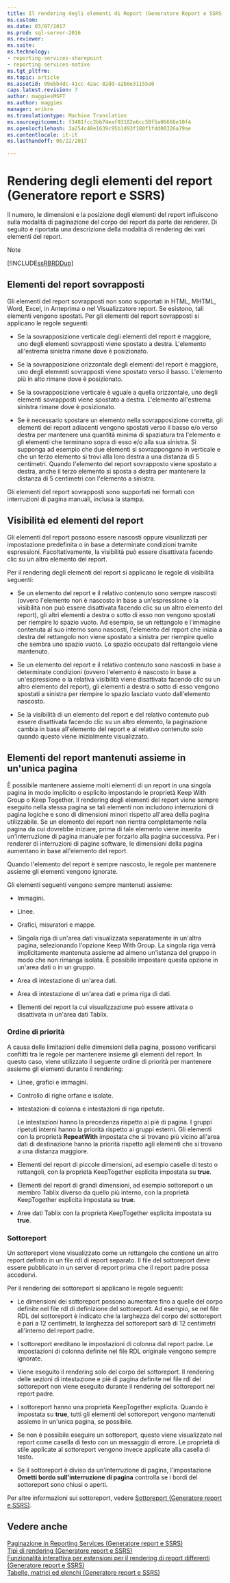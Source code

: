 ```yaml
---
title: Il rendering degli elementi di Report (Generatore Report e SSRS) | Documenti Microsoft
ms.custom: 
ms.date: 03/07/2017
ms.prod: sql-server-2016
ms.reviewer: 
ms.suite: 
ms.technology:
- reporting-services-sharepoint
- reporting-services-native
ms.tgt_pltfrm: 
ms.topic: article
ms.assetid: 99ebb4dc-41cc-42ac-82dd-a2b0e31155a0
caps.latest.revision: 7
author: maggiesMSFT
ms.author: maggies
manager: erikre
ms.translationtype: Machine Translation
ms.sourcegitcommit: f3481fcc2bb74eaf93182e6cc58f5a06666e10f4
ms.openlocfilehash: 3a254c48e1639c95b1d93f180f1fdd00326a79ae
ms.contentlocale: it-it
ms.lasthandoff: 06/22/2017

---
```

# <a name="rendering-report-items-report-builder-and-ssrs"></a>Rendering degli elementi del report (Generatore report e SSRS)
  Il numero, le dimensioni e la posizione degli elementi del report influiscono sulla modalità di paginazione del corpo del report da parte dei renderer. Di seguito è riportata una descrizione della modalità di rendering dei vari elementi del report.  
  
> [!NOTE]  
>  [!INCLUDE[ssRBRDDup](../../includes/ssrbrddup-md.md)]  
  
## <a name="overlapping-report-items"></a>Elementi del report sovrapposti  
 Gli elementi del report sovrapposti non sono supportati in HTML, MHTML, Word, Excel, in Anteprima o nel Visualizzatore report. Se esistono, tali elementi vengono spostati. Per gli elementi del report sovrapposti si applicano le regole seguenti:  
  
-   Se la sovrapposizione verticale degli elementi del report è maggiore, uno degli elementi sovrapposti viene spostato a destra. L'elemento all'estrema sinistra rimane dove è posizionato.  
  
-   Se la sovrapposizione orizzontale degli elementi del report è maggiore, uno degli elementi sovrapposti viene spostato verso il basso. L'elemento più in alto rimane dove è posizionato.  
  
-   Se la sovrapposizione verticale è uguale a quella orizzontale, uno degli elementi sovrapposti viene spostato a destra. L'elemento all'estrema sinistra rimane dove è posizionato.  
  
-   Se è necessario spostare un elemento nella sovrapposizione corretta, gli elementi del report adiacenti vengono spostati verso il basso e/o verso destra per mantenere una quantità minima di spaziatura tra l'elemento e gli elementi che terminano sopra di esso e/o alla sua sinistra. Si supponga ad esempio che due elementi si sovrappongano in verticale e che un terzo elemento si trovi alla loro destra a una distanza di 5 centimetri. Quando l'elemento del report sovrapposto viene spostato a destra, anche il terzo elemento si sposta a destra per mantenere la distanza di 5 centimetri con l'elemento a sinistra.  
  
 Gli elementi del report sovrapposti sono supportati nei formati con interruzioni di pagina manuali, inclusa la stampa.  
  
## <a name="visibility-and-report-items"></a>Visibilità ed elementi del report  
 Gli elementi del report possono essere nascosti oppure visualizzati per impostazione predefinita o in base a determinate condizioni tramite espressioni. Facoltativamente, la visibilità può essere disattivata facendo clic su un altro elemento del report.  
  
 Per il rendering degli elementi del report si applicano le regole di visibilità seguenti:  
  
-   Se un elemento del report e il relativo contenuto sono sempre nascosti (ovvero l'elemento non è nascosto in base a un'espressione o la visibilità non può essere disattivata facendo clic su un altro elemento del report), gli altri elementi a destra o sotto di esso non vengono spostati per riempire lo spazio vuoto. Ad esempio, se un rettangolo e l'immagine contenuta al suo interno sono nascosti, l'elemento del report che inizia a destra del rettangolo non viene spostato a sinistra per riempire quello che sembra uno spazio vuoto. Lo spazio occupato dal rettangolo viene mantenuto.  
  
-   Se un elemento del report e il relativo contenuto sono nascosti in base a determinate condizioni (ovvero l'elemento è nascosto in base a un'espressione o la relativa visibilità viene disattivata facendo clic su un altro elemento del report), gli elementi a destra o sotto di esso vengono spostati a sinistra per riempire lo spazio lasciato vuoto dall'elemento nascosto.  
  
-   Se la visibilità di un elemento del report e del relativo contenuto può essere disattivata facendo clic su un altro elemento, la paginazione cambia in base all'elemento del report e al relativo contenuto solo quando questo viene inizialmente visualizzato.  
  
## <a name="keeping-report-items-together-on-a-single-page"></a>Elementi del report mantenuti assieme in un'unica pagina  
 È possibile mantenere assieme molti elementi di un report in una singola pagina in modo implicito o esplicito impostando le proprietà Keep With Group o Keep Together. Il rendering degli elementi del report viene sempre eseguito nella stessa pagina se tali elementi non includono interruzioni di pagina logiche e sono di dimensioni minori rispetto all'area della pagina utilizzabile. Se un elemento del report non rientra completamente nella pagina da cui dovrebbe iniziare, prima di tale elemento viene inserita un'interruzione di pagina manuale per forzarlo alla pagina successiva. Per i renderer di interruzioni di pagine software, le dimensioni della pagina aumentano in base all'elemento del report.  
  
 Quando l'elemento del report è sempre nascosto, le regole per mantenere assieme gli elementi vengono ignorate.  
  
 Gli elementi seguenti vengono sempre mantenuti assieme:  
  
-   Immagini.  
  
-   Linee.  
  
-   Grafici, misuratori e mappe.  
  
-   Singola riga di un'area dati visualizzata separatamente in un'altra pagina, selezionando l'opzione Keep With Group. La singola riga verrà implicitamente mantenuta assieme ad almeno un'istanza del gruppo in modo che non rimanga isolata. È possibile impostare questa opzione in un'area dati o in un gruppo.  
  
-   Area di intestazione di un'area dati.  
  
-   Area di intestazione di un'area dati e prima riga di dati.  
  
-   Elementi del report la cui visualizzazione può essere attivata o disattivata in un'area dati Tablix.  
  
### <a name="priority-order"></a>Ordine di priorità  
 A causa delle limitazioni delle dimensioni della pagina, possono verificarsi conflitti tra le regole per mantenere insieme gli elementi del report. In questo caso, viene utilizzato il seguente ordine di priorità per mantenere assieme gli elementi durante il rendering:  
  
-   Linee, grafici e immagini.  
  
-   Controllo di righe orfane e isolate.  
  
-   Intestazioni di colonna e intestazioni di riga ripetute.  
  
     Le intestazioni hanno la precedenza rispetto ai piè di pagina. I gruppi ripetuti interni hanno la priorità rispetto ai gruppi esterni. Gli elementi con la proprietà **RepeatWith** impostata che si trovano più vicino all'area dati di destinazione hanno la priorità rispetto agli elementi che si trovano a una distanza maggiore.  
  
-   Elementi del report di piccole dimensioni, ad esempio caselle di testo o rettangoli, con la proprietà KeepTogether esplicita impostata su **true**.  
  
-   Elementi del report di grandi dimensioni, ad esempio sottoreport o un membro Tablix diverso da quello più interno, con la proprietà KeepTogether esplicita impostata su **true**.  
  
-   Aree dati Tablix con la proprietà KeepTogether esplicita impostata su **true**.  
  
### <a name="subreports"></a>Sottoreport  
 Un sottoreport viene visualizzato come un rettangolo che contiene un altro report definito in un file rdl di report separato. Il file del sottoreport deve essere pubblicato in un server di report prima che il report padre possa accedervi.  
  
 Per il rendering dei sottoreport si applicano le regole seguenti:  
  
-   Le dimensioni dei sottoreport possono aumentare fino a quelle del corpo definite nel file rdl di definizione del sottoreport. Ad esempio, se nel file RDL del sottoreport è indicato che la larghezza del corpo del sottoreport è pari a 12 centimetri, la larghezza del sottoreport sarà di 12 centimetri all'interno del report padre.  
  
-   I sottoreport ereditano le impostazioni di colonna dal report padre. Le impostazioni di colonna definite nel file RDL originale vengono sempre ignorate.  
  
-   Viene eseguito il rendering solo del corpo del sottoreport. Il rendering delle sezioni di intestazione e piè di pagina definite nel file rdl del sottoreport non viene eseguito durante il rendering del sottoreport nel report padre.  
  
-   I sottoreport hanno una proprietà KeepTogether esplicita. Quando è impostata su **true**, tutti gli elementi del sottoreport vengono mantenuti assieme in un'unica pagina, se possibile.  
  
-   Se non è possibile eseguire un sottoreport, questo viene visualizzato nel report come casella di testo con un messaggio di errore. Le proprietà di stile applicate al sottoreport vengono invece applicate alla casella di testo.  
  
-   Se il sottoreport è diviso da un'interruzione di pagina, l'impostazione **Ometti bordo sull'interruzione di pagina** controlla se i bordi del sottoreport sono chiusi o aperti.  
  
 Per altre informazioni sui sottoreport, vedere [Sottoreport &#40;Generatore report e SSRS&#41;](../../reporting-services/report-design/subreports-report-builder-and-ssrs.md).  
  
## <a name="see-also"></a>Vedere anche  
 [Paginazione in Reporting Services &#40;Generatore report e SSRS&#41;](../../reporting-services/report-design/pagination-in-reporting-services-report-builder-and-ssrs.md)   
 [Tipi di rendering &#40;Generatore report e SSRS&#41;](../../reporting-services/report-design/rendering-behaviors-report-builder-and-ssrs.md)   
 [Funzionalità interattiva per estensioni per il rendering di report differenti &#40;Generatore report e SSRS&#41;](../../reporting-services/report-builder/interactive-functionality-different-report-rendering-extensions.md)   
 [Tabelle, matrici ed elenchi &#40;Generatore report e SSRS&#41;](../../reporting-services/report-design/tables-matrices-and-lists-report-builder-and-ssrs.md)  
  
  
